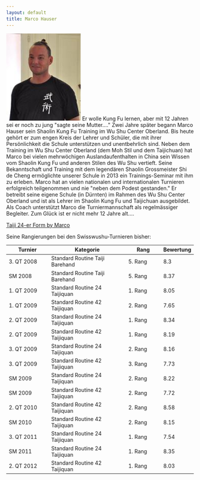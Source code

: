 ```yaml
---
layout: default
title: Marco Hauser
---
```


<img class="ifloat-left" src="/images/marco-hauser.jpg" alt="Marco Hauser" width="200px">
Er wolle Kung Fu lernen, aber mit 12 Jahren sei er noch zu jung "sagte seine Mutter...."
Zwei Jahre später begann Marco Hauser sein Shaolin Kung Fu Training im Wu Shu Center Oberland. Bis heute gehört er zum engen Kreis der Lehrer und Schüler, die mit ihrer Persönlichkeit die Schule unterstützen und unentbehrlich sind.
Neben dem Training im Wu Shu Center Oberland (dem Moh Stil und dem Taijichuan) hat Marco bei vielen mehrwöchigen Auslandaufenthalten in China sein Wissen vom Shaolin Kung Fu und anderen Stilen des Wu Shu vertieft.
Seine Bekanntschaft und Training mit dem legendären Shaolin Grossmeister Shi de Cheng ermöglichte unserer Schule in 2013 ein Trainings-Seminar mit ihm zu erleben.
Marco hat an vielen nationalen und internationalen Turnieren erfolgreich teilgenommen und nie "neben dem Podest gestanden."
Er betreibt seine eigene Schule (in Dürnten) im Rahmen des Wu Shu Center Oberland und ist als Lehrer im Shaolin Kung Fu und Taijichuan ausgebildet. Als Coach unterstützt Marco die Turniermannschaft als regelmässiger Begleiter. 
Zum Glück ist er nicht mehr 12 Jahre alt....

<a target="_blank" href="https://www.flickr.com/photos/117851037@N03/13424795985/" >Taiji 24-er Form by Marco</a>

Seine Rangierungen bei den Swisswushu-Turnieren bisher:
<table> 
	<thead> 
		<tr> 
			<th width="100">Turnier</th> 
			<th>Kategorie</th> 
			<th width="80">Rang</th> 
			<th width="50">Bewertung</th> 
		</tr> 
	</thead> 
	<tbody> 
		<tr> 
			<td>3. QT 2008</td> 
			<td>Standard Routine Taiji Barehand</td> 
			<td>5. Rang</td> 
			<td>8.3</td> 
		</tr> 
		<tr> 
			<td>SM 2008</td> 
			<td>Standard Routine Taiji Barehand</td> 
			<td>5. Rang</td> 
			<td>8.37</td> 
		</tr> 
		<tr> 
			<td>1. QT 2009</td> 
			<td>Standard Routine 24 Taijiquan</td> 
			<td>1. Rang</td> 
			<td>8.05</td> 
		</tr> 
		<tr> 
			<td>1. QT 2009</td> 
			<td>Standard Routine 42 Taijiquan</td> 
			<td>2. Rang</td> 
			<td>7.65</td> 
		</tr> 
		<tr> 
			<td>2. QT 2009</td> 
			<td>Standard Routine 24 Taijiquan</td> 
			<td>1. Rang</td> 
			<td>8.34</td> 
		</tr> 
		<tr> 
			<td>2. QT 2009</td> 
			<td>Standard Routine 42 Taijiquan</td> 
			<td>1. Rang</td> 
			<td>8.19</td> 
		</tr> 
		<tr> 
			<td>3. QT 2009</td> 
			<td>Standard Routine 24 Taijiquan</td> 
			<td>2. Rang</td> 
			<td>8.16</td> 
		</tr> 
		<tr> 
			<td>3. QT 2009</td> 
			<td>Standard Routine 42 Taijiquan</td> 
			<td>3. Rang</td> 
			<td>7.73</td> 
		</tr> 
		<tr> 
			<td>SM 2009</td> 
			<td>Standard Routine 24 Taijiquan</td> 
			<td>2. Rang</td> 
			<td>8.22</td> 
		</tr> 
		<tr> 
			<td>SM 2009</td> 
			<td>Standard Routine 42 Taijiquan</td> 
			<td>2. Rang</td> 
			<td>7.72</td> 
		</tr> 
		<tr> 
			<td>2. QT 2010</td> 
			<td>Standard Routine 42 Taijiquan</td> 
			<td>2. Rang</td> 
			<td>8.58</td> 
		</tr> 
		<tr> 
			<td>SM 2010</td> 
			<td>Standard Routine 42 Taijiquan</td> 
			<td>2. Rang</td> 
			<td>8.15</td> 
		</tr> 
		<tr> 
			<td>3. QT 2011</td> 
			<td>Standard Routine 24 Taijiquan</td> 
			<td>1. Rang</td> 
			<td>7.54</td> 
		</tr> 
		<tr> 
			<td>SM 2011</td> 
			<td>Standard Routine 24 Taijiquan</td> 
			<td>1. Rang</td> 
			<td>8.35</td> 
		</tr> 
		<tr> 
			<td>2. QT 2012</td> 
			<td>Standard Routine 42 Taijiquan</td> 
			<td>1. Rang</td> 
			<td>8.03</td> 
		</tr> 
	</tbody>
</table>